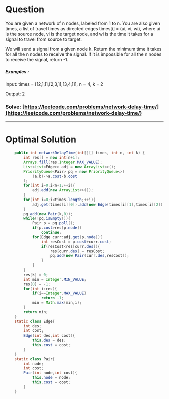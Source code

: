 # Question  

You are given a network of n nodes, labeled from 1 to n. You are also given times, a list of travel times as directed edges times[i] = (ui, vi, wi), where ui is the source node, vi is the target node, and wi is the time it takes for a signal to travel from source to target.

We will send a signal from a given node k. Return the minimum time it takes for all the n nodes to receive the signal. If it is impossible for all the n nodes to receive the signal, return -1.



##### Examples :

Input: times = [[2,1,1],[2,3,1],[3,4,1]], n = 4, k = 2

Output: 2




### Solve: [https://leetcode.com/problems/network-delay-time/](https://leetcode.com/problems/network-delay-time/)

*** 

# Optimal Solution 

``` java
    public int networkDelayTime(int[][] times, int n, int k) {
        int res[] = new int[n+1];
        Arrays.fill(res,Integer.MAX_VALUE);
        List<List<Edge>> adj = new ArrayList<>();
        PriorityQueue<Pair> pq = new PriorityQueue<>(
            (a,b)->a.cost-b.cost
        );
        for(int i=0;i<n+1;++i){
            adj.add(new ArrayList<>());
        }
        for(int i=0;i<times.length;++i){
            adj.get(times[i][0]).add(new Edge(times[i][1],times[i][2]));
        }
        pq.add(new Pair(k,0));
        while(!pq.isEmpty()){
            Pair p = pq.poll();
            if(p.cost>res[p.node])
                continue;
            for(Edge curr:adj.get(p.node)){
                int resCost = p.cost+curr.cost;
                if(resCost<res[curr.des]){
                    res[curr.des] = resCost;
                    pq.add(new Pair(curr.des,resCost));
                }
            }
        }
        res[k] = 0;
        int min = Integer.MIN_VALUE;
        res[0] = -1;
        for(int i:res){
            if(i==Integer.MAX_VALUE)
                return -1;
            min = Math.max(min,i);
        }
        return min;
    }
    static class Edge{
        int des;
        int cost;
        Edge(int des,int cost){
            this.des = des;
            this.cost = cost;
        }
    }
    static class Pair{
        int node;
        int cost;
        Pair(int node,int cost){
            this.node = node;
            this.cost = cost;
        }
    }
```